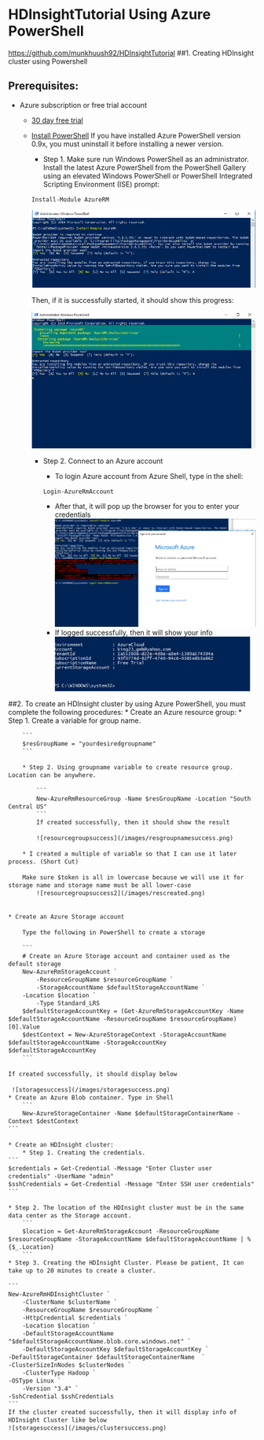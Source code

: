 # HDInsightTutorial Using Azure PowerShell
https://github.com/munkhuush92/HDInsightTutorial
##1. Creating HDInsight cluster using Powershell

## Prerequisites:
* Azure subscription or free trial account
	* [30 day free trial](https://azure.microsoft.com/en-us/resources/videos/get-azure-free-trial-for-testing-hadoop-in-hdinsight/)
  * [Install PowerShell](https://docs.microsoft.com/en-us/powershell/azureps-cmdlets-docs/)
    If you have installed Azure PowerShell version 0.9x, you must uninstall it before installing a newer version.
    * Step 1. Make sure run Windows PowerShell as an administrator. Install the latest Azure PowerShell from the PowerShell Gallery using an elevated Windows PowerShell or PowerShell Integrated Scripting Environment (ISE) prompt:
     ```
     Install-Module AzureRM
     ```
     
     ![To install and replace over the old version, please enter "A"](/images/install.png)
     
    Then, if it is successfully started, it should show this progress:
    
    ![progress](/images/progress.png)
    * Step 2. Connect to an Azure account
    	* To login Azure account from Azure Shell, type in the shell: 
	
		```
		Login-AzureRmAccount
		```
		* After that, it will pop up the browser for you to enter your credentials
			![loginpopup](/images/loggingin.png)
		* If logged successfully, then it will show your info
			![loginsuccess](/images/loginsucess.png)
		
    

 ##2. To create an HDInsight cluster by using Azure PowerShell, you must complete the following procedures:
    * Create an Azure resource group:
    	* Step 1. Create a variable for group name. 
	
		```
		$resGroupName = "yourdesiredgroupname"
		```
		
		* Step 2. Using groupname variable to create resource group. Location can be anywhere.

			```
			New-AzureRmResourceGroup -Name $resGroupName -Location "South Central US"
			```
			If created successfully, then it should show the result

			![resourcegroupsuccess](/images/resgroupnamesuccess.png)
			
		* I created a multiple of variable so that I can use it later process. (Short Cut)
		
		Make sure $token is all in lowercase because we will use it for storage name and storage name must be all lower-case
			![resourcegroupsuccess2](/images/rescreated.png)
		
			
    * Create an Azure Storage account
    
    	Type the following in PowerShell to create a storage
		
		```
		# Create an Azure Storage account and container used as the default storage
		New-AzureRmStorageAccount `
    		-ResourceGroupName $resourceGroupName `
    		-StorageAccountName $defaultStorageAccountName `
   		-Location $location `
    		-Type Standard_LRS
		$defaultStorageAccountKey = (Get-AzureRmStorageAccountKey -Name $defaultStorageAccountName -ResourceGroupName $resourceGroupName)[0].Value
		$destContext = New-AzureStorageContext -StorageAccountName $defaultStorageAccountName -StorageAccountKey $defaultStorageAccountKey
		```
		
	If created successfully, it should display below
	
	 ![storagesuccess](/images/storagesuccess.png)
    * Create an Azure Blob container. Type in Shell
    	```
		New-AzureStorageContainer -Name $defaultStorageContainerName -Context $destContext
	```
		
    * Create an HDInsight cluster:
    	* Step 1. Creating the credentials.
	```
	$credentials = Get-Credential -Message "Enter Cluster user credentials" -UserName "admin"
	$sshCredentials = Get-Credential -Message "Enter SSH user credentials"
	```
	
	* Step 2. The location of the HDInsight cluster must be in the same data center as the Storage account.
		```
		$location = Get-AzureRmStorageAccount -ResourceGroupName $resourceGroupName -StorageAccountName $defaultStorageAccountName | %{$_.Location}
		```
	* Step 3. Creating the HDInsight Cluster. Please be patient, It can take up to 20 minutes to create a cluster.
	
	```
	New-AzureRmHDInsightCluster `
    	-ClusterName $clusterName `
    	-ResourceGroupName $resourceGroupName `
    	-HttpCredential $credentials `
    	-Location $location `
    	-DefaultStorageAccountName "$defaultStorageAccountName.blob.core.windows.net" `
    	-DefaultStorageAccountKey $defaultStorageAccountKey `
	-DefaultStorageContainer $defaultStorageContainerName  `
	-ClusterSizeInNodes $clusterNodes `
    	-ClusterType Hadoop `
	-OSType Linux `
    	-Version "3.4" `
	-SshCredential $sshCredentials
	```
	If the cluster created successfully, then it will display info of HDInsight Cluster like below
	![storagesuccess](/images/clustersuccess.png)
	
    		
	
